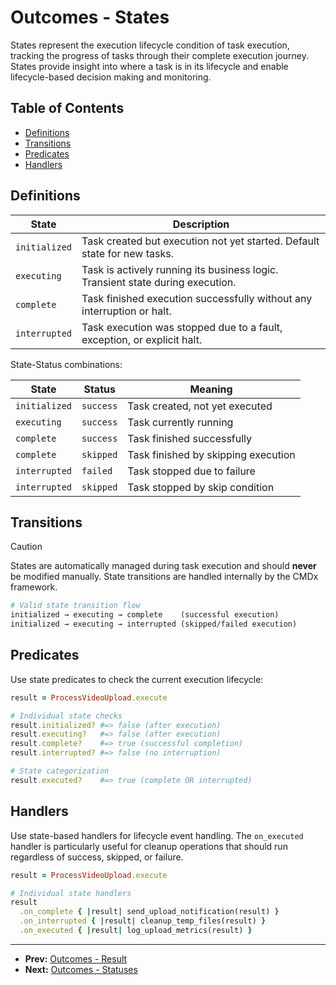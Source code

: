 # Outcomes - States

States represent the execution lifecycle condition of task execution, tracking
the progress of tasks through their complete execution journey. States provide
insight into where a task is in its lifecycle and enable lifecycle-based
decision making and monitoring.

## Table of Contents

- [Definitions](#definitions)
- [Transitions](#transitions)
- [Predicates](#predicates)
- [Handlers](#handlers)

## Definitions

| State | Description |
| ----- | ----------- |
| `initialized` | Task created but execution not yet started. Default state for new tasks. |
| `executing` | Task is actively running its business logic. Transient state during execution. |
| `complete` | Task finished execution successfully without any interruption or halt. |
| `interrupted` | Task execution was stopped due to a fault, exception, or explicit halt. |

State-Status combinations:

| State | Status | Meaning |
| ----- | ------ | ------- |
| `initialized` | `success` | Task created, not yet executed |
| `executing` | `success` | Task currently running |
| `complete` | `success` | Task finished successfully |
| `complete` | `skipped` | Task finished by skipping execution |
| `interrupted` | `failed` | Task stopped due to failure |
| `interrupted` | `skipped` | Task stopped by skip condition |

## Transitions

> [!CAUTION]
> States are automatically managed during task execution and should **never** be modified manually. State transitions are handled internally by the CMDx framework.

```ruby
# Valid state transition flow
initialized → executing → complete    (successful execution)
initialized → executing → interrupted (skipped/failed execution)
```

## Predicates

Use state predicates to check the current execution lifecycle:

```ruby
result = ProcessVideoUpload.execute

# Individual state checks
result.initialized? #=> false (after execution)
result.executing?   #=> false (after execution)
result.complete?    #=> true (successful completion)
result.interrupted? #=> false (no interruption)

# State categorization
result.executed?    #=> true (complete OR interrupted)
```

## Handlers

Use state-based handlers for lifecycle event handling. The `on_executed` handler is particularly useful for cleanup operations that should run regardless of success, skipped, or failure.

```ruby
result = ProcessVideoUpload.execute

# Individual state handlers
result
  .on_complete { |result| send_upload_notification(result) }
  .on_interrupted { |result| cleanup_temp_files(result) }
  .on_executed { |result| log_upload_metrics(result) }
```

---

- **Prev:** [Outcomes - Result](result.md)
- **Next:** [Outcomes - Statuses](statuses.md)
